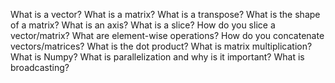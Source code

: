 What is a vector?
What is a matrix?
What is a transpose?
What is the shape of a matrix?
What is an axis?
What is a slice?
How do you slice a vector/matrix?
What are element-wise operations?
How do you concatenate vectors/matrices?
What is the dot product?
What is matrix multiplication?
What is Numpy?
What is parallelization and why is it important?
What is broadcasting?
